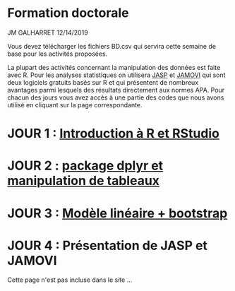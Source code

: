 Formation doctorale
================
JM GALHARRET
12/14/2019

Vous devez télécharger les fichiers BD.csv qui servira cette semaine de base pour les activités proposées.

La plupart des activités concernant la manipulation des données est faite avec R. Pour les analyses statistiques on utilisera [JASP](https://jasp-stats.org) et [JAMOVI](https://www.jamovi.org) qui sont deux logiciels gratuits basés sur R et qui présentent de nombreux avantages parmi lesquels des résultats directement aux normes APA. 
Pour chacun des jours vous avez accès à une partie des codes que nous avons utilisé en cliquant sur la page correspondante. 

# JOUR 1 : [Introduction à R et RStudio](https://github.com/GALHARRET/Formation-doctorale-2019/blob/master/jour1.md)


# JOUR 2 : [package dplyr et manipulation de tableaux](https://github.com/GALHARRET/Formation-doctorale-2019/blob/master/jour2.md)

# JOUR 3 : [Modèle linéaire + bootstrap](https://github.com/GALHARRET/Formation-doctorale-2019/blob/master/jour3.md)

# JOUR 4 : Présentation de JASP et JAMOVI  
Cette page n'est pas incluse dans le site ... 
